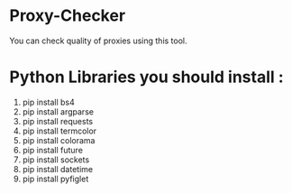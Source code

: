 # Proxy-Checker
You can check quality of proxies using this tool.

# Python Libraries you should install :
1. pip install bs4
2. pip install argparse
3. pip install requests
4. pip install termcolor
5. pip install colorama
6. pip install future
7. pip install sockets
8. pip install datetime
9. pip install pyfiglet
